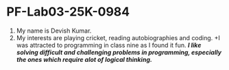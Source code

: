 # PF-Lab03-25K-0984
1. My name is Devish Kumar. 
2. My interests are playing cricket, reading autobiographies and coding. 
 +I was attracted to programming in class nine as I found it fun. 
***I like solving difficult and challenging problems in programming, especially the ones which require alot of logical thinking.***
